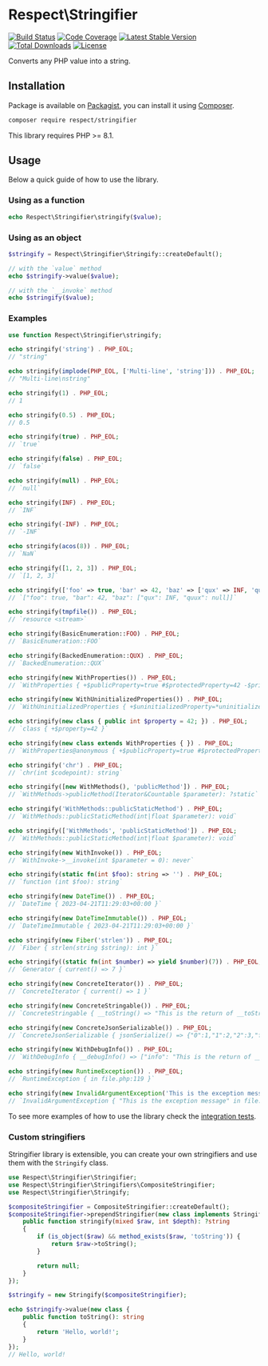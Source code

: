 # Respect\Stringifier

[![Build Status](https://img.shields.io/github/actions/workflow/status/Respect/Stringifier/continuous-integration.yml?branch=master&style=flat-square)](https://github.com/Respect/Stringifier/actions/workflows/continuous-integration.yml)
[![Code Coverage](https://img.shields.io/codecov/c/github/Respect/Stringifier?style=flat-square)](https://codecov.io/gh/Respect/Stringifier)
[![Latest Stable Version](https://img.shields.io/packagist/v/respect/stringifier.svg?style=flat-square)](https://packagist.org/packages/respect/stringifier)
[![Total Downloads](https://img.shields.io/packagist/dt/respect/stringifier.svg?style=flat-square)](https://packagist.org/packages/respect/stringifier)
[![License](https://img.shields.io/packagist/l/respect/stringifier.svg?style=flat-square)](https://packagist.org/packages/respect/stringifier)

Converts any PHP value into a string.

## Installation

Package is available on [Packagist](https://packagist.org/packages/respect/stringifier), you can install it
using [Composer](http://getcomposer.org).

```bash
composer require respect/stringifier
```

This library requires PHP >= 8.1.

## Usage

Below a quick guide of how to use the library.

### Using as a function

```php
echo Respect\Stringifier\stringify($value);
```

### Using as an object

```php
$stringify = Respect\Stringifier\Stringify::createDefault();

// with the `value` method
echo $stringify->value($value);

// with the `__invoke` method
echo $stringify($value);
```

### Examples

```php
use function Respect\Stringifier\stringify;

echo stringify('string') . PHP_EOL;
// "string"

echo stringify(implode(PHP_EOL, ['Multi-line', 'string'])) . PHP_EOL;
// "Multi-line\nstring"

echo stringify(1) . PHP_EOL;
// 1

echo stringify(0.5) . PHP_EOL;
// 0.5

echo stringify(true) . PHP_EOL;
// `true`

echo stringify(false) . PHP_EOL;
// `false`

echo stringify(null) . PHP_EOL;
// `null`

echo stringify(INF) . PHP_EOL;
// `INF`

echo stringify(-INF) . PHP_EOL;
// `-INF`

echo stringify(acos(8)) . PHP_EOL;
// `NaN`

echo stringify([1, 2, 3]) . PHP_EOL;
// `[1, 2, 3]`

echo stringify(['foo' => true, 'bar' => 42, 'baz' => ['qux' => INF, 'quux' => null]]) . PHP_EOL;
// `["foo": true, "bar": 42, "baz": ["qux": INF, "quux": null]]`

echo stringify(tmpfile()) . PHP_EOL;
// `resource <stream>`

echo stringify(BasicEnumeration::FOO) . PHP_EOL;
// `BasicEnumeration::FOO`

echo stringify(BackedEnumeration::QUX) . PHP_EOL;
// `BackedEnumeration::QUX`

echo stringify(new WithProperties()) . PHP_EOL;
// `WithProperties { +$publicProperty=true #$protectedProperty=42 -$privateProperty="something" }`

echo stringify(new WithUninitializedProperties()) . PHP_EOL;
// `WithUninitializedProperties { +$uninitializedProperty=*uninitialized* }`

echo stringify(new class { public int $property = 42; }) . PHP_EOL;
// `class { +$property=42 }`

echo stringify(new class extends WithProperties { }) . PHP_EOL;
// `WithProperties@anonymous { +$publicProperty=true #$protectedProperty=42 }`

echo stringify('chr') . PHP_EOL;
// `chr(int $codepoint): string`

echo stringify([new WithMethods(), 'publicMethod']) . PHP_EOL;
// `WithMethods->publicMethod(Iterator&Countable $parameter): ?static`

echo stringify('WithMethods::publicStaticMethod') . PHP_EOL;
// `WithMethods::publicStaticMethod(int|float $parameter): void`

echo stringify(['WithMethods', 'publicStaticMethod']) . PHP_EOL;
// `WithMethods::publicStaticMethod(int|float $parameter): void`

echo stringify(new WithInvoke()) . PHP_EOL;
// `WithInvoke->__invoke(int $parameter = 0): never`

echo stringify(static fn(int $foo): string => '') . PHP_EOL;
// `function (int $foo): string`

echo stringify(new DateTime()) . PHP_EOL;
// `DateTime { 2023-04-21T11:29:03+00:00 }`

echo stringify(new DateTimeImmutable()) . PHP_EOL;
// `DateTimeImmutable { 2023-04-21T11:29:03+00:00 }`

echo stringify(new Fiber('strlen')) . PHP_EOL;
// `Fiber { strlen(string $string): int }`

echo stringify((static fn(int $number) => yield $number)(7)) . PHP_EOL;
// `Generator { current() => 7 }`

echo stringify(new ConcreteIterator()) . PHP_EOL;
// `ConcreteIterator { current() => 1 }`

echo stringify(new ConcreteStringable()) . PHP_EOL;
// `ConcreteStringable { __toString() => "This is the return of __toString()" }`

echo stringify(new ConcreteJsonSerializable()) . PHP_EOL;
// `ConcreteJsonSerializable { jsonSerialize() => {"0":1,"1":2,"2":3,"foo":true} }`

echo stringify(new WithDebugInfo()) . PHP_EOL;
// `WithDebugInfo { __debugInfo() => ["info": "This is the return of __debugInfo()"] }`

echo stringify(new RuntimeException()) . PHP_EOL;
// `RuntimeException { in file.php:119 }`

echo stringify(new InvalidArgumentException('This is the exception message')) . PHP_EOL;
// `InvalidArgumentException { "This is the exception message" in file.php:112 }`
```

To see more examples of how to use the library check the [integration tests](tests/integration).

### Custom stringifiers

Stringifier library is extensible, you can create your own stringifiers and use them with the `Stringify` class.

```php
use Respect\Stringifier\Stringifier;
use Respect\Stringifier\Stringifiers\CompositeStringifier;
use Respect\Stringifier\Stringify;

$compositeStringifier = CompositeStringifier::createDefault();
$compositeStringifier->prependStringifier(new class implements Stringifier {
    public function stringify(mixed $raw, int $depth): ?string
    {
        if (is_object($raw) && method_exists($raw, 'toString')) {
            return $raw->toString();
        }

        return null;
    }
});

$stringify = new Stringify($compositeStringifier);

echo $stringify->value(new class {
    public function toString(): string
    {
        return 'Hello, world!';
    }
});
// Hello, world!
```